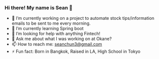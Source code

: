 ### Hi there! My name is Sean 👋

- 🔭 I’m currently working on a project to automate stock tips/information emails to be sent to me every morning.
- 🌱 I’m currently learning Spring boot
- 🤔 I’m looking for help with anything Fintech!
- 💬 Ask me about what I was working on at Okane?
- 📫 How to reach me: seanchun3@gmail.com
- ⚡ Fun fact: Born in Bangkok, Raised in LA, High School in Tokyo
